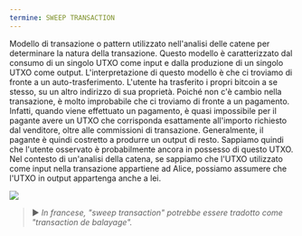 ```yaml
---
termine: SWEEP TRANSACTION
---
```


Modello di transazione o pattern utilizzato nell'analisi delle catene per determinare la natura della transazione. Questo modello è caratterizzato dal consumo di un singolo UTXO come input e dalla produzione di un singolo UTXO come output. L'interpretazione di questo modello è che ci troviamo di fronte a un auto-trasferimento. L'utente ha trasferito i propri bitcoin a se stesso, su un altro indirizzo di sua proprietà. Poiché non c'è cambio nella transazione, è molto improbabile che ci troviamo di fronte a un pagamento. Infatti, quando viene effettuato un pagamento, è quasi impossibile per il pagante avere un UTXO che corrisponda esattamente all'importo richiesto dal venditore, oltre alle commissioni di transazione. Generalmente, il pagante è quindi costretto a produrre un output di resto. Sappiamo quindi che l'utente osservato è probabilmente ancora in possesso di questo UTXO. Nel contesto di un'analisi della catena, se sappiamo che l'UTXO utilizzato come input nella transazione appartiene ad Alice, possiamo assumere che l'UTXO in output appartenga anche a lei.

![](../../dictionnaire/assets/6.png)

> ► *In francese, "sweep transaction" potrebbe essere tradotto come "transaction de balayage".*